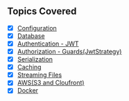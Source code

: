 ## Topics Covered
- [x] [Configuration](#configuration)
- [x] [Database](#database)
- [x] [Authentication - JWT](#authentication)
- [x] [Authorization - Guards(JwtStrategy)](#authorization)
- [x] [Serialization](#serialization)
- [x] [Caching](#caching)
- [x] [Streaming Files](#streaming-files)
- [x] [AWS(S3 and Cloufront)](#aws)
- [x] [Docker](#docker)